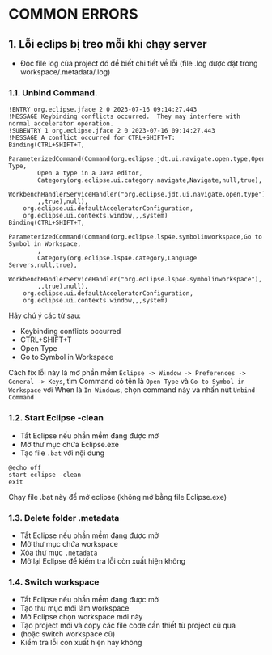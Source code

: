 # COMMON ERRORS

## 1. Lỗi eclips bị treo mỗi khi chạy server
- Đọc file log của project đó để biết chi tiết về lỗi (file .log được đặt trong workspace/.metadata/.log)

### 1.1. Unbind Command.
```
!ENTRY org.eclipse.jface 2 0 2023-07-16 09:14:27.443
!MESSAGE Keybinding conflicts occurred.  They may interfere with normal accelerator operation.
!SUBENTRY 1 org.eclipse.jface 2 0 2023-07-16 09:14:27.443
!MESSAGE A conflict occurred for CTRL+SHIFT+T:
Binding(CTRL+SHIFT+T,
	ParameterizedCommand(Command(org.eclipse.jdt.ui.navigate.open.type,Open Type,
		Open a type in a Java editor,
		Category(org.eclipse.ui.category.navigate,Navigate,null,true),
		WorkbenchHandlerServiceHandler("org.eclipse.jdt.ui.navigate.open.type"),
		,,true),null),
	org.eclipse.ui.defaultAcceleratorConfiguration,
	org.eclipse.ui.contexts.window,,,system)
Binding(CTRL+SHIFT+T,
	ParameterizedCommand(Command(org.eclipse.lsp4e.symbolinworkspace,Go to Symbol in Workspace,
		,
		Category(org.eclipse.lsp4e.category,Language Servers,null,true),
		WorkbenchHandlerServiceHandler("org.eclipse.lsp4e.symbolinworkspace"),
		,,true),null),
	org.eclipse.ui.defaultAcceleratorConfiguration,
	org.eclipse.ui.contexts.window,,,system)
```
Hãy chú ý các từ sau:
- Keybinding conflicts occurred
- CTRL+SHIFT+T
- Open Type
- Go to Symbol in Workspace

Cách fix lỗi này là mở phần mềm `Eclipse -> Window -> Preferences -> General -> Keys`, tìm Command có tên là `Open Type` và `Go to Symbol in Workspace` với When là `In Windows`, chọn command này và nhấn nút `Unbind Command`

### 1.2. Start Eclipse -clean
- Tắt Eclipse nếu phần mềm đang được mở
- Mở thư mục chứa Eclipse.exe
- Tạo file `.bat` với nội dung
```
@echo off
start eclipse -clean
exit
```
Chạy file .bat này để mở eclipse (không mở bằng file Eclipse.exe)

### 1.3. Delete folder .metadata
- Tắt Eclipse nếu phần mềm đang được mở
- Mở thư mục chứa workspace
- Xóa thư mục `.metadata`
- Mở lại Eclipse để kiểm tra lỗi còn xuất hiện không

### 1.4. Switch workspace
- Tắt Eclipse nếu phần mềm đang được mở
- Tạo thư mục mới làm workspace
- Mở Eclipse chọn workspace mới này
- Tạo project mới và copy các file code cần thiết từ project cũ qua
- (hoặc switch workspace cũ)
- Kiểm tra lỗi còn xuất hiện hay không